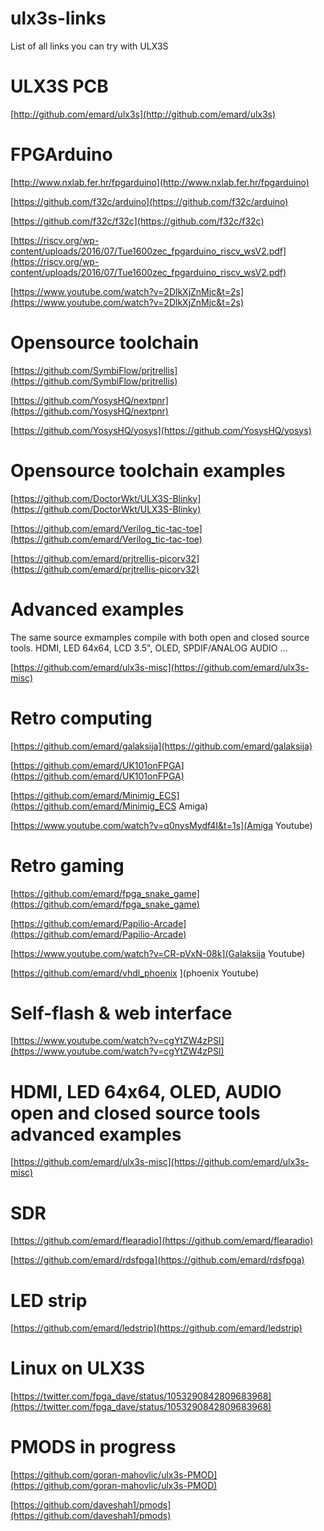 # ulx3s-links
List of all links you can try with ULX3S

# ULX3S PCB

[http://github.com/emard/ulx3s](http://github.com/emard/ulx3s)

# FPGArduino

[http://www.nxlab.fer.hr/fpgarduino](http://www.nxlab.fer.hr/fpgarduino)

[https://github.com/f32c/arduino](https://github.com/f32c/arduino)

[https://github.com/f32c/f32c](https://github.com/f32c/f32c)

[https://riscv.org/wp-content/uploads/2016/07/Tue1600zec_fpgarduino_riscv_wsV2.pdf](https://riscv.org/wp-content/uploads/2016/07/Tue1600zec_fpgarduino_riscv_wsV2.pdf)

[https://www.youtube.com/watch?v=2DlkXjZnMjc&t=2s](https://www.youtube.com/watch?v=2DlkXjZnMjc&t=2s)
		
# Opensource toolchain

[https://github.com/SymbiFlow/prjtrellis](https://github.com/SymbiFlow/prjtrellis)

[https://github.com/YosysHQ/nextpnr](https://github.com/YosysHQ/nextpnr)

[https://github.com/YosysHQ/yosys](https://github.com/YosysHQ/yosys)

# Opensource toolchain examples

[https://github.com/DoctorWkt/ULX3S-Blinky](https://github.com/DoctorWkt/ULX3S-Blinky)

[https://github.com/emard/Verilog_tic-tac-toe](https://github.com/emard/Verilog_tic-tac-toe)

[https://github.com/emard/prjtrellis-picorv32](https://github.com/emard/prjtrellis-picorv32)

# Advanced examples
The same source exmamples compile with both open and closed source tools.
HDMI, LED 64x64, LCD 3.5", OLED, SPDIF/ANALOG AUDIO ...

[https://github.com/emard/ulx3s-misc](https://github.com/emard/ulx3s-misc)
		
# Retro computing

[https://github.com/emard/galaksija](https://github.com/emard/galaksija)

[https://github.com/emard/UK101onFPGA](https://github.com/emard/UK101onFPGA)

[https://github.com/emard/Minimig_ECS](https://github.com/emard/Minimig_ECS Amiga)

[https://www.youtube.com/watch?v=q0nysMydf4I&t=1s](Amiga Youtube)

# Retro gaming

[https://github.com/emard/fpga_snake_game](https://github.com/emard/fpga_snake_game)

[https://github.com/emard/Papilio-Arcade](https://github.com/emard/Papilio-Arcade)

[https://www.youtube.com/watch?v=CR-pVxN-08k](Galaksija Youtube)

[https://github.com/emard/vhdl_phoenix	](phoenix Youtube)
		
# Self-flash & web interface

[https://www.youtube.com/watch?v=cgYtZW4zPSI](https://www.youtube.com/watch?v=cgYtZW4zPSI)

# HDMI, LED 64x64, OLED, AUDIO open and closed source tools advanced examples

[https://github.com/emard/ulx3s-misc](https://github.com/emard/ulx3s-misc)

# SDR

[https://github.com/emard/flearadio](https://github.com/emard/flearadio)

[https://github.com/emard/rdsfpga](https://github.com/emard/rdsfpga)

# LED strip

[https://github.com/emard/ledstrip](https://github.com/emard/ledstrip)

# Linux on ULX3S

[https://twitter.com/fpga_dave/status/1053290842809683968](https://twitter.com/fpga_dave/status/1053290842809683968)

# PMODS in progress

[https://github.com/goran-mahovlic/ulx3s-PMOD](https://github.com/goran-mahovlic/ulx3s-PMOD)

[https://github.com/daveshah1/pmods](https://github.com/daveshah1/pmods)
